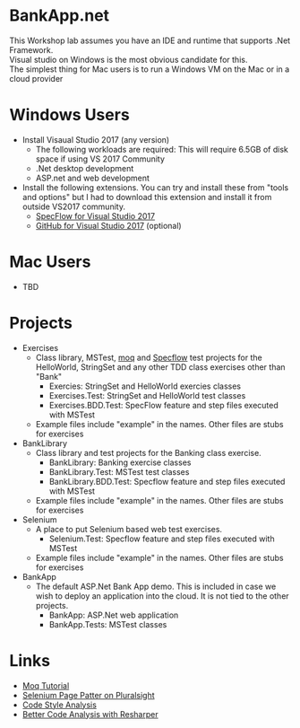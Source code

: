 # BankApp.net

This Workshop lab assumes you have an IDE and runtime that supports .Net Framework.  
Visual studio on Windows is the most obvious candidate for this.  
The simplest thing for Mac users is to run a Windows VM on the Mac or in a cloud provider

# Windows Users
  * Install Visaual Studio 2017 (any version)
    * The following workloads are required: This will require 6.5GB of disk space if using VS 2017 Community
    * .Net desktop development
    * ASP.net and web development
  * Install the following extensions. You can try and install these from "tools and options" but I had to download this extension and install it from outside VS2017 community.  
    * [SpecFlow for Visual Studio 2017](https://marketplace.visualstudio.com/items?itemName=TechTalkSpecFlowTeam.SpecFlowforVisualStudio2017)
    * [GitHub for Visual Studio 2017](https://marketplace.visualstudio.com/items?itemName=GitHub.GitHubExtensionforVisualStudio) (optional)
    
# Mac Users
  * TBD

# Projects
  * Exercises
    * Class library, MSTest, [moq](https://github.com/moq) and [Specflow](http://specflow.org/) test projects for the HelloWorld, StringSet and any other TDD class exercises other than "Bank"
      * Exercies: StringSet and HelloWorld exercies classes
      * Exercises.Test: StringSet and HelloWorld test classes
      * Exercises.BDD.Test: SpecFlow feature and step files executed with MSTest
    * Example files include "example" in the names. Other files are stubs for exercises
  * BankLibrary
    * Class library and test projects for the Banking class exercise.  
      * BankLibrary: Banking exercise classes
      * BankLibrary.Test: MSTest test classes
      * BankLibrary.BDD.Test: Specflow feature and step files executed with MSTest
    * Example files include "example" in the names. Other files are stubs for exercises
  * Selenium
    * A place to put Selenium based web test exercises.
      * Selenium.Test: Specflow feature and step files executed with MSTest
    * Example files include "example" in the names. Other files are stubs for exercises
  * BankApp
    * The default ASP.Net Bank App demo. This is included in case we wish to deploy an application into the cloud.  It is not tied to the other projects.
      * BankApp: ASP.Net web application
      * BankApp.Tests: MSTest classes



# Links
  * [Moq Tutorial](https://github.com/Moq/moq4/wiki/Quickstart)
  * [Selenium Page Patter on Pluralsight](https://www.pluralsight.com/guides/software-engineering-best-practices/getting-started-with-page-object-pattern-for-your-selenium-tests)
  * [Code Style Analysis](https://blogs.msdn.microsoft.com/dotnet/2016/12/15/code-style-configuration-in-the-vs2017-rc-update/)
  * [Better Code Analysis with Resharper](https://www.jetbrains.com/resharper/features/code_analysis.html)
  


